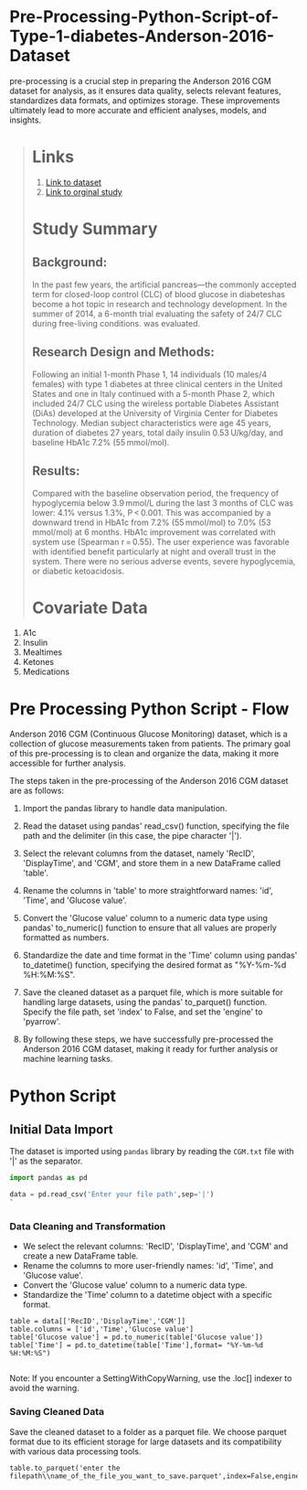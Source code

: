 # Pre-Processing-Python-Script-of-Type-1-diabetes-Anderson-2016-Dataset
pre-processing is a crucial step in preparing the Anderson 2016 CGM dataset for analysis, as it ensures data quality, selects relevant features, standardizes data formats, and optimizes storage. These improvements ultimately lead to more accurate and efficient analyses, models, and insights. 
> # Links
> 
> 1. [Link to dataset](https://public.jaeb.org/jdrfapp2/stdy/465)
> 2. [Link to orginal study](https://www.liebertpub.com/doi/10.1089/dia.2016.0333)
> 
> # Study Summary
> ## Background: 
> In the past few years, the artificial pancreas—the commonly accepted term for closed-loop control (CLC) of blood glucose in diabeteshas become a hot topic in research and technology development. In the summer of 2014,  a 6-month trial evaluating the safety of 24/7 CLC during free-living conditions. was evaluated.
> 
> ## Research Design and Methods: 
> Following an initial 1-month Phase 1, 14 individuals (10 males/4 females) with type 1 diabetes at three clinical centers in the United States and one in Italy continued with a 5-month Phase 2, which included 24/7 CLC using the wireless portable Diabetes Assistant (DiAs) developed at the University of Virginia Center for Diabetes Technology. Median subject characteristics were age 45 years, duration of diabetes 27 years, total daily insulin 0.53 U/kg/day, and baseline HbA1c 7.2% (55 mmol/mol).
> 
> ## Results:
> Compared with the baseline observation period, the frequency of hypoglycemia below 3.9 mmol/L during the last 3 months of CLC was lower: 4.1% versus 1.3%, P < 0.001. This was accompanied by a downward trend in HbA1c from 7.2% (55 mmol/mol) to 7.0% (53 mmol/mol) at 6 months. HbA1c improvement was correlated with system use (Spearman r = 0.55). The user experience was favorable with identified benefit particularly at night and overall trust in the system. There were no serious adverse events, severe hypoglycemia, or diabetic ketoacidosis.
> 
> 
> # Covariate Data

1. A1c
2. Insulin
3. Mealtimes
4. Ketones
5. Medications

# Pre Processing Python Script - Flow 
Anderson 2016 CGM (Continuous Glucose Monitoring) dataset, which is a collection of glucose measurements taken from patients. The primary goal of this pre-processing is to clean and organize the data, making it more accessible for further analysis.

The steps taken in the pre-processing of the Anderson 2016 CGM dataset are as follows:

1. Import the pandas library to handle data manipulation.

2. Read the dataset using pandas' read_csv() function, specifying the file path and the delimiter (in this case, the pipe character '|').

3. Select the relevant columns from the dataset, namely 'RecID', 'DisplayTime', and 'CGM', and store them in a new DataFrame called 'table'.

4. Rename the columns in 'table' to more straightforward names: 'id', 'Time', and 'Glucose value'.

5. Convert the 'Glucose value' column to a numeric data type using pandas' to_numeric() function to ensure that all values are properly formatted as numbers.

6. Standardize the date and time format in the 'Time' column using pandas' to_datetime() function, specifying the desired format as "%Y-%m-%d %H:%M:%S".

7. Save the cleaned dataset as a parquet file, which is more suitable for handling large datasets, using the pandas' to_parquet() function. Specify the file path, set 'index' to False, and set the 'engine' to 'pyarrow'.

8. By following these steps, we have successfully pre-processed the Anderson 2016 CGM dataset, making it ready for further analysis or machine learning tasks.

# Python Script

## Initial Data Import

 The dataset is imported using `pandas` library by reading the `CGM.txt` file with '|' as the separator.
```python
import pandas as pd

data = pd.read_csv('Enter your file path',sep='|')
`
```
### Data Cleaning and Transformation

- We select the relevant columns: 'RecID', 'DisplayTime', and 'CGM' and create a new DataFrame table.
- Rename the columns to more user-friendly names: 'id', 'Time', and 'Glucose value'.
- Convert the 'Glucose value' column to a numeric data type.
- Standardize the 'Time' column to a datetime object with a specific format.
```
table = data[['RecID','DisplayTime','CGM']]
table.columns = ['id','Time','Glucose value']
table['Glucose value'] = pd.to_numeric(table['Glucose value'])
table['Time'] = pd.to_datetime(table['Time'],format= "%Y-%m-%d %H:%M:%S")

```
```
```
Note: If you encounter a SettingWithCopyWarning, use the .loc[] indexer to avoid the warning.

### Saving Cleaned Data
Save the cleaned dataset to a folder as a parquet file. We choose parquet format due to its efficient storage for large datasets and its compatibility with various data processing tools.

```
table.to_parquet('enter the filepath\\name_of_the_file_you_want_to_save.parquet',index=False,engine='pyarrow')

